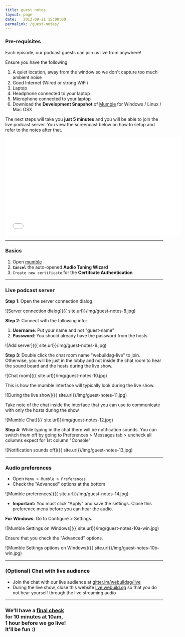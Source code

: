 ```yaml
---
title: guest notes
layout: page
date:   2013-09-21 15:00:00
permalink: /guest-notes/
---
```


### Pre-requisites

Each episode, our podcast guests can join us live from anywhere!

Ensure you have the following:

1. A quiet location, away from the window so we don't capture too much ambient noise
1. Good Internet (Wired or strong WiFi)
1. Laptop
1. Headphone connected to your laptop
1. Microphone connected to your laptop
1. Download the **Development Snapshot** of [Mumble](http://wiki.mumble.info/wiki/Main_Page#Download_Mumble) for Windows / Linux / Mac OSX

The next steps will take you **just 5 minutes** and you will be able to join the live podcast server. You view the screencast below on how to setup and refer to the notes after that.

<div id="video">
  <iframe width="560" height="315" src="//www.youtube.com/embed/wEg8C1vGLhQ" frameborder="0" allowfullscreen></iframe>
</div>

* * *

### Basics

1. Open [mumble](http://mumble.sourceforge.net/#Get_Mumble)
1. **`Cancel`** the auto-opened **Audio Tuning Wizard**
1. `Create new certificate` for the **Certifcate Authentication**

* * *

### Live podcast server

**Step 1**: Open the server connection dialog

![Server connection dialog]({{ site.url}}/img/guest-notes-8.jpg)

**Step 2**:  <a name="password"></a>Connect with the following info:

  1. **Username**: Put your name and not "guest-name"
  2. **Password**: You should already have the password from the hosts

![Add server]({{ site.url}}/img/guest-notes-9.jpg)

**Step 3**: Double click the chat room name "webuildsg-live" to join. Otherwise, you will be just in the lobby and not inside the chat room to hear the sound board and the hosts during the live show.

![Chat room]({{ site.url}}/img/guest-notes-10.jpg)

This is how the mumble interface will typically look during the live show.

![During the live show]({{ site.url}}/img/guest-notes-11.jpg)

Take note of the chat inside the interface that you can use to communicate with only the hosts during the show

![Mumble Chat]({{ site.url}}/img/guest-notes-12.jpg)

**Step 4**: While typing in the chat there will be notification sounds. You can switch them off by going to Preferences > Messages tab > uncheck all columns expect for 1st column "Console"

![Notification sounds off]({{ site.url}}/img/guest-notes-13.jpg)

* * *

### Audio preferences

- Open `Menu > Mumble > Preferences`
- Check the "Advanced" options at the bottom

![Mumble preferences]({{ site.url}}/img/guest-notes-14.jpg)

- **Important:** You must click "Apply" and save the settings. Close this preference menu before you can hear the audio.

**For Windows**: Go to Configure > Settings.

![Mumble Settings on Windows]({{ site.url}}/img/guest-notes-10a-win.jpg)

Ensure that you check the "Advanced" options.

![Mumble Settings options on Windows]({{ site.url}}/img/guest-notes-10b-win.jpg)

* * *

### (Optional) Chat with live audience

- Join the chat with our live audience at [gitter.im/webuildsg/live](https://gitter.im/webuildsg/live)
- During the live show, close this website [live.webuild.sg](http://live.webuild.sg) so that you do not hear yourself through the live streaming audio

* * *

### We'll have a [final check](/checklist#final) <br> for 10 minutes at 10am,<br> 1 hour before we go live! <br>It'll be fun :)
